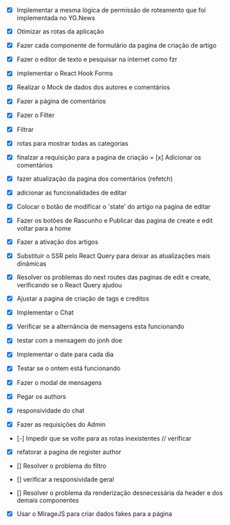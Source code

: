 - [x] Implementar a mesma lógica de permissão de roteamento que foi implementada
no YG.News
- [x] Otimizar as rotas da aplicação

- [x] Fazer cada componente de formulário da pagina de criação de artigo
- [x] Fazer o editor de texto e pesquisar na internet como fzr
- [x] implementar o React Hook Forms
- [X] Realizar o Mock de dados dos autores e comentários
- [x] Fazer a página de comentários
- [x] Fazer o Filter
- [x] Filtrar
- [x] rotas para mostrar todas as categorias
- [x] finalzar a requisição para a pagina de criação
= [x] Adicionar os comentários
- [x] fazer atualização da pagina dos comentários (refetch)
- [x] adicionar as funcionalidades de editar
- [x] Colocar o botão de modificar o 'state' do artigo na pagina de editar
- [x] Fazer os botões de Rascunho e Publicar das pagina de create e edit voltar para a home
- [x] Fazer a ativação dos artigos
- [x] Substituir o SSR pelo React Query para deixar as atualizações mais dinâmicas
- [x] Resolver os problemas do next routes das paginas de edit e create, verificando se o React Query ajudou
- [x] Ajustar a pagina de criação de tags e creditos
- [x] Implementar o Chat
- [x] Verificar se a alternância de mensagens esta funcionando
- [x] testar com a mensagem do jonh doe
- [X] Implementar o date para cada dia
- [X] Testar se o ontem está funcionando
- [x] Fazer o modal de mensagens
- [x] Pegar os authors
- [x] responsividade do chat
- [x] Fazer as requisições do Admin
- [-] Impedir que se volte para as rotas inexistentes // verificar
- [x] refatorar a pagina de register author

- [] Resolver o problema do filtro
- [] verificar a responsividade geral

- [] Resolver o problema da renderização desnecessária da header e dos demais componentes
- [x] Usar o MirageJS para criar dados fakes para a página